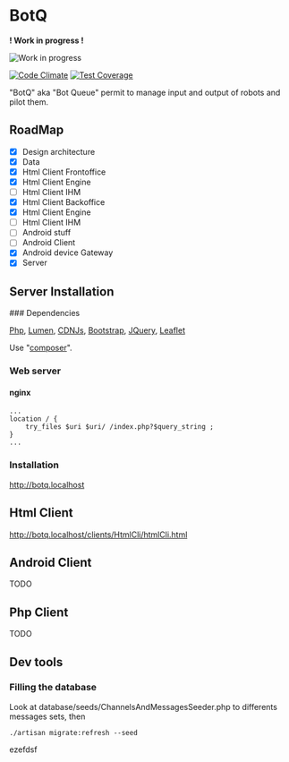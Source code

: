 # BotQ

**! Work in progress !**

![Work in progress][workInProgressImage]

[![Code Climate](https://codeclimate.com/github/TheCitizenCrew/BotQ/badges/gpa.svg)](https://codeclimate.com/github/TheCitizenCrew/BotQ)
[![Test Coverage](https://codeclimate.com/github/TheCitizenCrew/BotQ/badges/coverage.svg)](https://codeclimate.com/github/TheCitizenCrew/BotQ)

"BotQ" aka "Bot Queue" permit to manage input and output of robots and pilot them.

## RoadMap

- [x] Design architecture
- [x] Data
- [x] Html Client Frontoffice
 - [x] Html Client Engine
 - [ ] Html Client IHM
- [x] Html Client Backoffice
 - [x] Html Client Engine
 - [ ] Html Client IHM
- [ ] Android stuff
 - [ ] Android Client
 - [x] Android device Gateway
- [x] Server

## Server Installation

### Dependencies

[Php](http://php.net), [Lumen](http://lumen.laravel.com), [CDNJs](https://cdnjs.com/), [Bootstrap](http://getbootstrap.com), [JQuery](http://jquery.com), [Leaflet](http://leafletjs.com/)
 
Use "[composer](https://getcomposer.org/)".

### Web server

#### nginx

	...
	location / {
		try_files $uri $uri/ /index.php?$query_string ;
	}
	...

### Installation

<http://botq.localhost>

## Html Client

<http://botq.localhost/clients/HtmlCli/htmlCli.html>

## Android Client

TODO

## Php Client

TODO

## Dev tools

### Filling the database

Look at database/seeds/ChannelsAndMessagesSeeder.php to differents messages sets, then

	./artisan migrate:refresh --seed

ezefdsf


[workInProgressImage]: http://upload.wikimedia.org/wikipedia/commons/thumb/2/26/Work_in_progress_%283709389075%29.jpg/320px-Work_in_progress_%283709389075%29.jpg?raw=true

